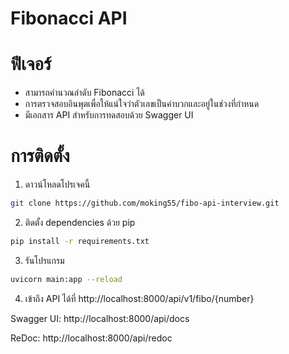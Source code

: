 # Fibonacci API

# ฟีเจอร์
- สามารถคำนวณลำดับ Fibonacci ได้
- การตรวจสอบอินพุตเพื่อให้แน่ใจว่าตัวเลขเป็นค่าบวกและอยู่ในช่วงที่กำหนด
- มีเอกสาร API สำหรับการทดสอบด้วย Swagger UI

# การติดตั้ง
1. ดาวน์โหลดโปรเจคนี้
```bash
git clone https://github.com/moking55/fibo-api-interview.git
```
2. ติดตั้ง dependencies ด้วย pip
```bash
pip install -r requirements.txt
```
3. รันโปรแกรม
```bash
uvicorn main:app --reload
```
4. เข้าถึง API ได้ที่ http://localhost:8000/api/v1/fibo/{number}


Swagger UI: http://localhost:8000/api/docs

ReDoc: http://localhost:8000/api/redoc